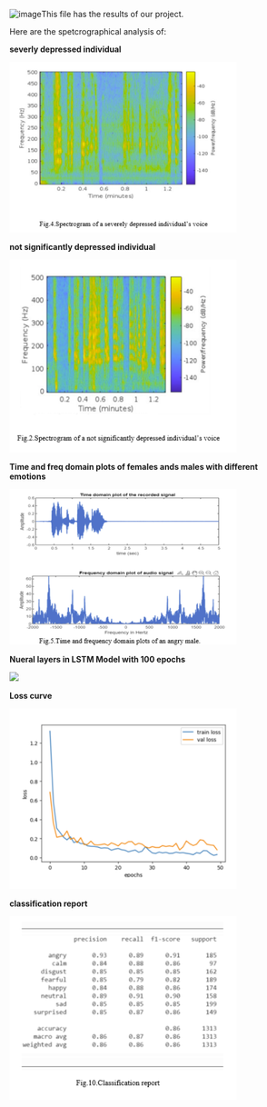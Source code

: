 ![image](https://github.com/NimishaMR/Speech-processing-using-LSTM-RPi3/assets/90333414/17a5db90-06ef-46ae-8bce-b41ee6dfea07)This file has the results of our project.

Here are the spetcrographical analysis of:

**severly depressed individual**

<img src="Media/spectminor.png" width=400>

**not significantly depressed individual**

<img src="Media/spectmajor.png" width=400> 

**Time and freq domain plots of females ands males with different emotions**

<img src="Media/tfplots.png" width=400> 

**Nueral layers in LSTM Model with 100 epochs**

<img src="Media/lastmlayers.png" width=400>


**Loss curve**

<img src="Media/losscurve.png" width=400>

**classification report**

<img src="Media/report.png" width=400>







